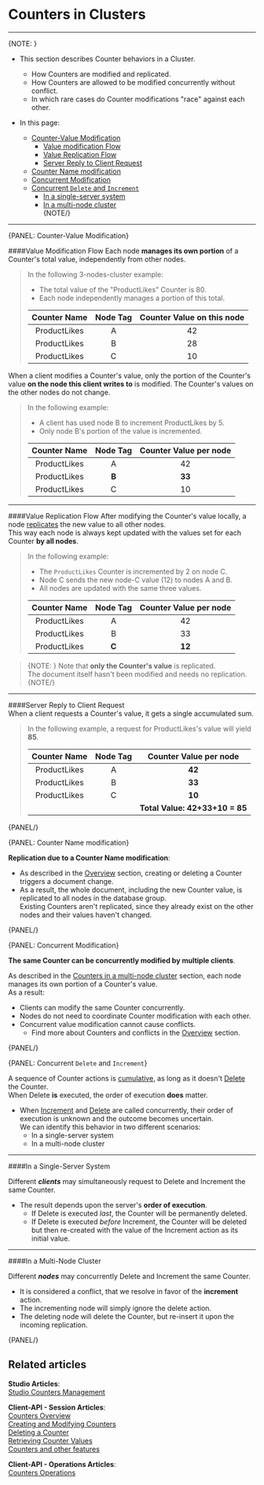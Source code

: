 # Counters in Clusters
---

{NOTE: }

* This section describes Counter behaviors in a Cluster.
  * How Counters are modified and replicated.
  * How Counters are allowed to be modified concurrently without conflict.  
  * In which rare cases do Counter modifications "race" against each other.  

* In this page:  
  * [Counter-Value Modification](../../document-extensions/counters/counters-in-clusters#counter-value-modification)  
     * [Value modification Flow](../../document-extensions/counters/counters-in-clusters#value-modification-flow)  
     * [Value Replication Flow](../../document-extensions/counters/counters-in-clusters#value-replication-flow)  
     * [Server Reply to Client Request](../../document-extensions/counters/counters-in-clusters#server-reply-to-client-request)  
  * [Counter Name modification](../../document-extensions/counters/counters-in-clusters#counter-name-modification)  
  * [Concurrent Modification](../../document-extensions/counters/counters-in-clusters#concurrent-modification)  
  * [Concurrent `Delete` and `Increment`](../../document-extensions/counters/counters-in-clusters#concurrent-delete-and-increment)  
     * [In a single-server system](../../document-extensions/counters/counters-in-clusters#in-a-single-server-system)  
     * [In a multi-node cluster](../../document-extensions/counters/counters-in-clusters#in-a-multi-node-cluster)  
{NOTE/}

---

{PANEL: Counter-Value Modification}

####Value Modification Flow
Each node **manages its own portion** of a Counter's total value, independently from other nodes.  

  > In the following 3-nodes-cluster example:  
  > - The total value of the "ProductLikes" Counter is 80.  
  > - Each node independently manages a portion of this total.  
  >  
  > | Counter Name | Node Tag  | Counter Value on this node |
  > |:---:|:---:|:---:|
  > | ProductLikes | A | 42 |
  > | ProductLikes | B | 28 |
  > | ProductLikes | C | 10 |

When a client modifies a Counter's value, only the portion of the Counter's value 
**on the node this client writes to** is modified. The Counter's values on the other nodes do not change. 

  > In the following example:  
  > - A client has used node B to increment ProductLikes by 5.  
  > - Only node B's portion of the value is incremented.  
  >  
  > | Counter Name | Node Tag  | Counter Value per node |
  > |:---:|:---:|:---:|
  > | ProductLikes | A | 42 |
  > | ProductLikes | **B** | **33** |
  > | ProductLikes | C | 10 |

---

####Value Replication Flow
After modifying the Counter's value locally, a node [replicates](../../document-extensions/counters/counters-in-clusters#value-modification-and-replication) the new value to all other nodes.  
This way each node is always kept updated with the values set for each Counter **by all nodes**.  

  > In the following example:  
  > - The `ProductLikes` Counter is incremented by 2 on node C.  
  > - Node C sends the new node-C value (12) to nodes A and B.  
  > - All nodes are updated with the same three values.
  > 
  > | Counter Name | Node Tag  | Counter Value per node |
  > |:---:|:---:|:---:|
  > | ProductLikes | A | 42 |
  > | ProductLikes | B | 33 |
  > | ProductLikes | **C** | **12** |

  > {NOTE: }
  > Note that **only the Counter's value** is replicated.  
  > The document itself hasn't been modified and needs no replication.  
  > {NOTE/}

---

####Server Reply to Client Request  
When a client requests a Counter's value, it gets a single accumulated sum.  

  > In the following example, a request for ProductLikes's value will yield **85**.  
  > 
  > | Counter Name | Node Tag  | Counter Value per node |
  > |:---:|:---:|:---:|
  > | ProductLikes | A | **42** |
  > | ProductLikes | B | **33** |
  > | ProductLikes | C | **10** |
  > | | | **Total Value: 42+33+10 = 85** |
{PANEL/}

{PANEL: Counter Name modification}

**Replication due to a Counter Name modification**:

* As described in the [Overview](../../document-extensions/counters/overview#overview) section, creating or deleting a Counter triggers a document change.  
* As a result, the whole document, including the new Counter value, is replicated to all nodes in the database group.  
  Existing Counters aren't replicated, since they already exist on the other nodes and their values haven't changed.  


{PANEL/}

{PANEL: Concurrent Modification}

**The same Counter can be concurrently modified by multiple clients**.  

As described in the [Counters in a multi-node cluster](../../document-extensions/counters/counters-in-clusters#counters-in-a-multi-node-cluster) section, each node manages its own portion of a Counter's value.  
As a result:  

* Clients can modify the same Counter concurrently.  
* Nodes do not need to coordinate Counter modification with each other.  
* Concurrent value modification cannot cause conflicts.
   * Find more about Counters and conflicts in the [Overview](../../document-extensions/counters/overview#overview) section.  

{PANEL/}

{PANEL: Concurrent `Delete` and `Increment`}

A sequence of Counter actions is [cumulative](../../document-extensions/counters/overview#overview), as long as it doesn't [Delete](../../document-extensions/counters/delete) the Counter.  
When Delete **is** executed, the order of execution **does** matter.  

* When [Increment](../../document-extensions/counters/create-or-modify) and 
  [Delete](../../document-extensions/counters/delete) are called concurrently, 
  their order of execution is unknown and the outcome becomes uncertain.  
  We can identify this behavior in two different scenarios:  
   * In a single-server system  
   * In a multi-node cluster  

---

####In a Single-Server System

Different ***clients*** may simultaneously request to Delete and Increment the same Counter.  

* The result depends upon the server's **order of execution**.  
   * If Delete is executed _last_, the Counter will be permanently deleted.  
   * If Delete is executed _before_ Increment, the Counter will be deleted but then re-created with the value of the Increment action as its initial value.  

---

####In a Multi-Node Cluster

Different ***nodes*** may concurrently Delete and Increment the same Counter.  

* It is considered a conflict, that we resolve in favor of the **increment** action.  
* The incrementing node will simply ignore the delete action.  
* The deleting node will delete the Counter, but re-insert it upon the incoming replication.  

{PANEL/}

## Related articles
**Studio Articles**:  
[Studio Counters Management](../../studio/database/documents/document-view/additional-features/counters#counters)  

**Client-API - Session Articles**:  
[Counters Overview](../../document-extensions/counters/overview)  
[Creating and Modifying Counters](../../document-extensions/counters/create-or-modify)  
[Deleting a Counter](../../document-extensions/counters/delete)  
[Retrieving Counter Values](../../document-extensions/counters/retrieve-counter-values)  
[Counters and other features](../../document-extensions/counters/counters-and-other-features)  

**Client-API - Operations Articles**:  
[Counters Operations](../../client-api/operations/counters/get-counters#operations--counters--how-to-get-counters)  
